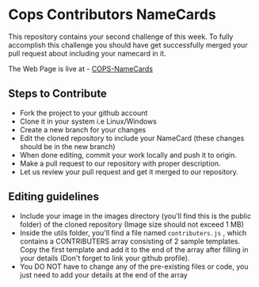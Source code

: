# Cops Contributors NameCards

This repository contains your second challenge of this week. To fully accomplish
this challenge you should have get successfully merged your pull request about
including your namecard in it.

The Web Page is live at - [COPS-NameCards](https://csoc-2021-namecards.netlify.app/)

## Steps to Contribute

-   Fork the project to your github account
-   Clone it in your system i.e Linux/Windows
-   Create a new branch for your changes
-   Edit the cloned repository to include your NameCard (these changes should be in the new branch)
-   When done editing, commit your work locally and push it to origin.
-   Make a pull request to our repository with proper description.
-   Let us review your pull request and get it merged to our repository.

## Editing guidelines

- Include your image in the images directory (you'll find this is the public folder) of the cloned repository (Image size should not exceed 1 MB)
- Inside the utils folder, you'll find a file named `contributers.js` , which contains a CONTRIBUTERS array consisting of 2 sample templates. Copy the first template and add it to the end of the array after filling in your details (Don't forget to link your github profile).
- You DO NOT have to change any of the pre-existing files or code, you just need to add your details at the end of the array 
